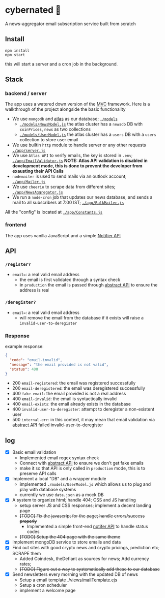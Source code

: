 # cybernated 🤖

A news-aggregator email subscription service built from scratch

## Install

```shell
npm install
npm start
```
this will start a server and a cron job in the background.

## Stack

### backend / server

The app uses a watered down version of the [MVC](https://www.tutorialspoint.com/mvc_framework/mvc_framework_introduction.htm) framework. Here is a walkthrough of the project alongside the basic functionality

- We use `mongodb` and [atlas](https://www.mongodb.com/atlas) as our database; [`./models`](./models)
  - [`./models/NewsModel.js`](./models/NewsModel.js) the atlas cluster has a `newsdb` DB with `coinPrices`, `news` as two collections
  - [`./models/UserModel.js`](./models/UserModel.js) the atlas cluster has a `users` DB with a `users` collection to store user email
- We use builtin `http` module to handle server or any other requests [`./app/server.js`](./app/server.js)
- We use `Atlas API` to verify emails, the key is stored in `.env`; [`./app/EmailValidator.js`](./app/EmailValidator.js)
**NOTE: Atlas API validation is disabled in development mode, this is done to prevent the developer from exausting their API Calls**
- `nodemailer` is used to send mails via an outlook account; [`./app/Mailer.js`](./app/Mailer.js)
- We use `cheerio` to scrape data from different sites; [`./app/NewsAggregator.js`](./app/NewsAggregator.js)
- We run a `node-cron` job that updates our news database, and sends a mail to all subscribers at 7:00 IST; [`./app/BulkMailer.js`](./app/BulkMailer.js)

All the "config" is located at [`./app/Constants.js`](./app/Constants.js)

### frontend

The app uses vanilla JavaScript and a simple [Notifier API](./public/notifier.js)

## API

### `/register?`
- `email=`: a real valid email address
  - the email is first validated through a syntax check 
  - in `production` the email is passed through [abstract API](https://www.abstractapi.com/) to ensure the address is real

### `/deregister?`
- `email=`: a real valid email address
  - will remove the email from the database if it exists will raise a `invalid-user-to-deregister`

### Response

example response:
```JSON
{
  "code": "email-invalid",
  "message": "the email provided is not valid",
  "status": 400
}
```

- 200 `email-registered`: the email was registered successfully
- 200 `email-deregistered`: the email was deregistered successfully
- 400 `fake-email`: the email provided is not a real address
- 400 `email-invalid`: the email is syntactically invalid 
- 400 `email-exists`: the email already exists in the database
- 400 `invalid-user-to-deregister`: attempt to deregister a non-existent user
- 500 `internal-err`: in this context, it may mean that email validation via [abstract API](https://www.abstractapi.com/) failed
invalid-user-to-deregister

## log

- [x] Basic email validation
  - Implemented email regex syntax check
  - Connect with [abstract API](https://www.abstractapi.com/) to ensure we don't get fake emails
  - make it so that API is only called in `production` mode, this is to preserve API calls
- [x] Implement a local "DB" and a wrapper module
  - implemented `./models/UserModel.js` which allows us to plug and play with database systems
  - currently we use `data.json` as a mock DB
- [x] A system to organize html; handle 404; CSS and JS handling
  - setup server JS and CSS responses; implement a decent landing page
  - ~~[TODO] Fix the javascript for the page; handle errors/success properly~~
    - Implemented a simple front-end [notifer API](./public/notifer.js) to handle status codes
  - ~~[TODO] Setup the 404 page with the same theme~~
- [x] Implement mongoDB service to store emails and data
- [x] Find out sites with good crypto news and crypto pricings, prediction etc; SCRAPE them  
  - Added Coindesk, theDefiant as sources for news; Add currency rates;
  - ~~[TODO] Figure out a way to systematically add these to our database~~
- [x] Send newsletters every morning with the updated DB of news
  - Setup a email template [./views/mailTemplate.ejs](./views/mailTemplate.ejs)
  - Setup a cron scheduler
  - implement a welcome page 

